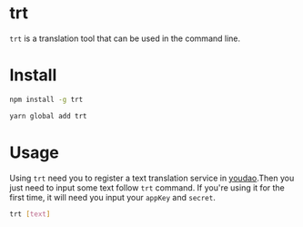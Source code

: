 # trt

`trt` is a translation tool that can be used in the command line.

# Install

```bash
npm install -g trt

yarn global add trt
```

# Usage

Using `trt` need you to register a text translation service in [youdao](https://ai.youdao.com/product-fanyi-text.s).Then you just need to input some text follow `trt` command. If you're using it for the first time, it will need you input your `appKey` and `secret`.

```bash
trt [text]
```
